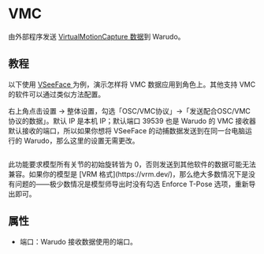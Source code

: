 # VMC

由外部程序发送 [VirtualMotionCapture 数据](https://protocol.vmc.info/english)到 Warudo。

## 教程

以下使用 [VSeeFace ](https://www.vseeface.icu/)为例，演示怎样将 VMC 数据应用到角色上。其他支持 VMC 的软件可以通过类似方法配置。

右上角点击设置 -> 整体设置，勾选「OSC/VMC协议」->「发送配合OSC/VMC协议的数据」。默认 IP 是本机 IP；默认端口 39539 也是 Warudo 的 VMC 接收器默认接收的端口，所以如果你想将 VSeeFace 的动捕数据发送到在同一台电脑运行的 Warudo，那么这里的设置无需更改。

<figure><img src="/images/image (9) (2).png" alt="" /><figcaption></figcaption></figure>

<div className="hint hint-warning">
此功能要求模型所有关节的初始旋转皆为 0，否则发送到其他软件的数据可能无法兼容。如果你的模型是 [VRM 格式](https://vrm.dev/)，那么绝大多数情况下是没有问题的——极少数情况是模型师导出时没有勾选 Enforce T-Pose 选项，重新导出即可。
</div>

## 属性

* 端口：Warudo 接收数据使用的端口。

